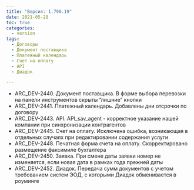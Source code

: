 ```yaml
---
title: "Версия: 1.790.19"
date: 2021-05-28
toc: true
categories:
  - version
tags:
  - Договоры
  - Документ поставщика
  - Платежный календарь
  - Счет на оплату
  - API
  - Диадок

---
```


-   ARC_DEV-2440. Документ поставщика. В форме выбора перевозки на панели инструментов скрыты “лишние” кнопки
-   ARC_DEV-2441. Платежный календарь. Добавлены дни отсрочки по договору
-   ARC_DEV-2443. API. API_sav_agent - корректное указание нашей компании при синхронизации контрагентов
-   ARC_DEV-2445. Счет на оплату. Исключена ошибка, возникающая в отдельных случаях при редактировании содержания услуги
-   ARC_DEV-2448. Печатная форма счета на оплату. Скорректировано размещение факсимиле бухгалтера
-   ARC_DEV-2450. Заявка. При смене даты заявки номер не изменяется, если новая дата в рамках года прежней даты
-   ARC_DEV-2452. Диадок. Передача сумм документов с учетом требованием систем ЭОД, с которыми Диадок обменивается в роуминге
